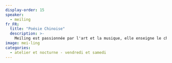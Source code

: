 ```yaml
---
display-order: 15
speaker:
  - meiling
fr_FR:
  title: "Poésie Chinoise"
  description: >-
    Meiling est passionnée par l'art et la musique, elle enseigne le chinois. Pendant la nocturne elle proposera des poèmes en chinois et dans la journée des calligraphies personnalisées.
image: mei-ling
categories:
  - atelier et nocturne - vendredi et samedi
---
```

